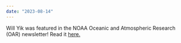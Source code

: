```yaml
---
date: "2023-08-14"
---
```

Will Yik was featured in the NOAA Oceanic and Atmospheric Research (OAR) newsletter! Read it [here.](assets/papers/OAR_EEO_Diversity_Newsletter_Intern_Edition_Summer_2023_Aug.pdf)
